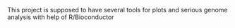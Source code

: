 This project is supposed to have several tools for plots and serious genome analysis with help of R/Bioconductor